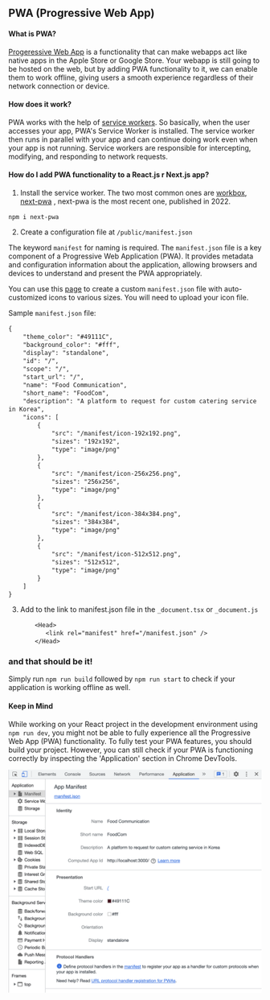 ## PWA (Progressive Web App)

#### What is PWA?
[Progeressive Web App](https://developer.mozilla.org/en-US/docs/Web/Progressive_web_apps) is a functionality that can make webapps act like native apps in the Apple Store or Google Store. Your webapp is still going to be hosted on the web, but by adding PWA functionality to it, we can enable them to work offline, giving users a smooth experience regardless of their network connection or device.

#### How does it work?

PWA works with the help of [service workers](https://learn.microsoft.com/en-us/microsoft-edge/progressive-web-apps-chromium/how-to/service-workers). So basically, when the user accesses your app, PWA's Service Worker is installed. The service worker then runs in parallel with your app and can continue doing work even when your app is not running. Service workers are responsible for intercepting, modifying, and responding to network requests.

#### How do I add PWA functionality to a React.js r Next.js app? 
1. Install the service worker. The two most common ones are [workbox](https://www.npmjs.com/package/workbox), [next-pwa](https://www.npmjs.com/package/next-pwa) , next-pwa is the most recent one, published in 2022.

```
npm i next-pwa 
```

2. Create a configuration file at ```/public/manifest.json```

The keyword ```manifest``` for naming is required. The ```manifest.json``` file is a key component of a Progressive Web Application (PWA). It provides metadata and configuration information about the application, allowing browsers and devices to understand and present the PWA appropriately.

You can use this [page](https://www.simicart.com/manifest-generator.html/) to create a custom ```manifest.json``` file with auto-customized icons to various sizes. You will need to upload your icon file.

Sample ```manifest.json``` file: 
```
{
    "theme_color": "#49111C",
    "background_color": "#fff",
    "display": "standalone",
    "id": "/",
    "scope": "/",
    "start_url": "/",
    "name": "Food Communication",
    "short_name": "FoodCom",
    "description": "A platform to request for custom catering service in Korea",
    "icons": [
        {
            "src": "/manifest/icon-192x192.png",
            "sizes": "192x192",
            "type": "image/png"
        },
        {
            "src": "/manifest/icon-256x256.png",
            "sizes": "256x256",
            "type": "image/png"
        },
        {
            "src": "/manifest/icon-384x384.png",
            "sizes": "384x384",
            "type": "image/png"
        },
        {
            "src": "/manifest/icon-512x512.png",
            "sizes": "512x512",
            "type": "image/png"
        }
    ]
}
```
3. Add to the link to manifest.json file in the ```_document.tsx``` or ```_document.js```
   ```
       <Head>
          <link rel="manifest" href="/manifest.json" />
       </Head>
   ```

### and that should be it!
Simply run ```npm run build```
followed by ```npm run start``` to check if your application is working offline as well.

#### Keep in Mind
While working on your React project in the development environment using ```npm run dev```, you might not be able to fully experience all the Progressive Web App (PWA) functionality. To fully test your PWA features, you should build your project. However, you can still check if your PWA is functioning correctly by inspecting the 'Application' section in Chrome DevTools.


![Chrome-Dev Tools/Application](https://github.com/abroroo/til/blob/main/PWA/pwaCheck-Applications.png?raw=true)








